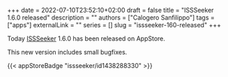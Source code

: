 +++
date = 2022-07-10T23:52:10+02:00
draft = false
title = "ISSSeeker 1.6.0 released"
description = ""
authors = ["Calogero Sanfilippo"]
tags = ["apps"]
externalLink = ""
series = []
slug = "issseeker-160-released"
+++

Today [ISSSeeker](/apps/issseeker) 1.6.0 has been released on AppStore.

This new version includes small bugfixes.

{{< appStoreBadge "issseeker/id1438288330" >}}
